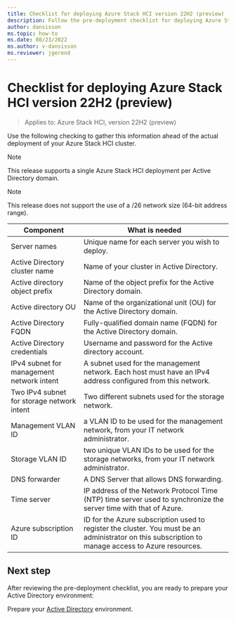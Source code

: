 ```yaml
---
title: Checklist for deploying Azure Stack HCI version 22H2 (preview)
description: Follow the pre-deployment checklist for deploying Azure Stack HCI version 22H2
author: dansisson
ms.topic: how-to
ms.date: 08/23/2022
ms.author: v-dansisson
ms.reviewer: jgerend
---
```


# Checklist for deploying Azure Stack HCI version 22H2 (preview)

> Applies to: Azure Stack HCI, version 22H2 (preview)

Use the following checking to gather this information ahead of the actual deployment of your Azure Stack HCI cluster.

> [!NOTE]
> This release supports a single Azure Stack HCI deployment per Active Directory domain.

> [!NOTE]
> This release does not support the use of a /26 network size (64-bit address range).

|Component|What is needed|
|--|--|
|Server names|Unique name for each server you wish to deploy.|
|Active Directory cluster name|Name of your cluster in Active Directory.|
Active directory object prefix|Name of the object prefix for the Active Directory domain.|
Active directory OU|Name of the organizational unit (OU) for the Active Directory domain.|
|Active Directory FQDN|Fully-qualified domain name (FQDN) for the Active Directory domain.|
|Active Directory credentials|Username and password for the Active directory account.|
|IPv4 subnet for management network intent|A subnet used for the management network. Each host must have an IPv4 address configured from this network.|
|Two IPv4 subnet for storage network intent|Two different subnets used for the storage network.|
|Management VLAN ID|a VLAN ID to be used for the management network, from your IT network administrator.|
|Storage VLAN ID|two unique VLAN IDs to be used for the storage networks, from your IT network administrator.|
|DNS forwarder|A DNS Server that allows DNS forwarding.|
|Time server|IP address of the Network Protocol Time (NTP) time server used to synchronize the server time with that of Azure.|
|Azure subscription ID|ID for the Azure subscription used to register the cluster. You must be an administrator on this subscription to manage access to Azure resources.|

## Next step

After reviewing the pre-deployment checklist, you are ready to prepare your Active Directory environment:

Prepare your [Active Directory](deployment-tool-active-directory.md) environment.
